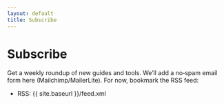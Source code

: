 ```yaml
---
layout: default
title: Subscribe
---
```


# Subscribe

Get a weekly roundup of new guides and tools. We’ll add a no‑spam email form here (Mailchimp/MailerLite). For now, bookmark the RSS feed:

- RSS: {{ site.baseurl }}/feed.xml


